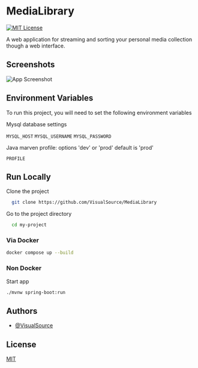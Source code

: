 
# MediaLibrary
[![MIT License](https://img.shields.io/badge/License-MIT-green.svg)](https://choosealicense.com/licenses/mit/)

A web application for streaming and sorting your personal media collection though a web interface.


## Screenshots

![App Screenshot](https://via.placeholder.com/468x300?text=App+Screenshot+Here)


## Environment Variables

To run this project, you will need to set the following environment variables


Mysql database settings

`MYSQL_HOST`
`MYSQL_USERNAME`
`MYSQL_PASSWORD`

Java marven profile: 
options 'dev' or 'prod' default is 'prod'

`PROFILE`


## Run Locally

Clone the project

```bash
  git clone https://github.com/VisualSource/MediaLibrary
```

Go to the project directory

```bash
  cd my-project
```

### Via Docker 

```bash
docker compose up --build 
```

### Non Docker

Start app

```bash
./mvnw spring-boot:run
```


## Authors

- [@VisualSource](https://www.github.com/visualsource)


## License

[MIT](https://choosealicense.com/licenses/mit/)
